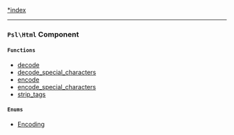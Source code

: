 <!--
    This markdown file was generated using `docs/documenter.php`.

    Any edits to it will likely be lost.
-->

[*index](./../README.md)

---

### `Psl\Html` Component

#### `Functions`

- [decode](./../../src/Psl/Html/decode.php#L18)
- [decode_special_characters](./../../src/Psl/Html/decode_special_characters.php#L18)
- [encode](./../../src/Psl/Html/encode.php#L22)
- [encode_special_characters](./../../src/Psl/Html/encode_special_characters.php#L24)
- [strip_tags](./../../src/Psl/Html/strip_tags.php#L16)

#### `Enums`

- [Encoding](./../../src/Psl/Html/Encoding.php#L17)


